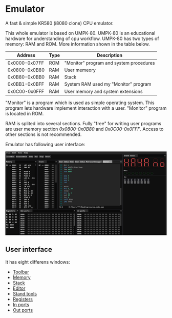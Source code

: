 # Emulator

A fast & simple KR580 (i8080 clone) CPU emulator.

This whole emulator is based on UMPK-80. UMPK-80 is an educational hardware for understanding of cpu workflow. UMPK-80 has two types of memory: RAM and ROM. More information shown in the table below.

|Address|Type|Description|
|-------|----|-----------|
|0x0000-0x07FF| ROM | "Monitor" program and system procedures|
|0x0800-0x0B80| RAM | User memeory|
|0x0B80-0x0BB0| RAM | Stack|
|0x0BB1-0x0BFF| RAM | System RAM used my "Monitor" program|
|0x0C00-0x0FFF| RAM | User memory and system extensions|

"Monitor" is a program which is used as simple operating system. This program lets hardware implement interaction with a user. "Monitor" program is located in ROM. 

RAM is splited into several sections. Fully "free" for writing user programs are user memory section _0x0800-0x0B80_ and _0x0C00-0x0FFF_. Access to other sections is not recommended.  

Emulator has following user interface:

![Architecture](res/emulator/demo.png "Demo")

## User interface
It has eight differens windows:
* [Toolbar](user-interface.md#toolbar)
* [Memory](user-interface.md#memory)
* [Stack](user-interface.md#stack)
* [Editor](user-interface.md#editor)
* [Stand tools](user-interface.md#stand-tools)
* [Registers](user-interface.md#registers)
* [In ports](user-interface.md#in-ports)
* [Out ports](user-interface.md#out-ports)

